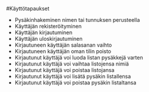 #Käyttötapaukset 

* Pysäkinhakeminen nimen tai tunnuksen perusteella
* Käyttäjän rekisteröityminen
* Käyttäjän kirjautuminen
* Käyttäjän uloskirjautuminen
* Kirjautuneen käyttäjän salasanan vaihto
* Kirjautuneen käyttäjän oman tilin poisto
* Kirjautunut käyttäjä voi luoda listan pysäkkejä varten
* Kirjautunut käyttäjä voi vaihtaa listojensa nimiä
* Kirjautunut käyttäjä voi poistaa listojansa
* Kirjautunut käyttäjä voi lisätä pysäkin listallensa
* Kirjautunut käyttäjä voi poistaa pysäkin listaltansa
